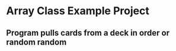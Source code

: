 <h1>Array Class Example Project</h1>
<h2>Program pulls cards from a deck in order or random random</h2>

